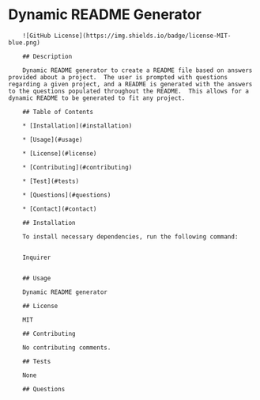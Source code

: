 # Dynamic README Generator

        ![GitHub License](https://img.shields.io/badge/license-MIT-blue.png)

        ## Description

        Dynamic README generator to create a README file based on answers provided about a project.  The user is prompted with questions regarding a given project, and a README is generated with the answers to the questions populated throughout the README.  This allows for a dynamic README to be generated to fit any project.

        ## Table of Contents

        * [Installation](#installation)

        * [Usage](#usage)

        * [License](#license)

        * [Contributing](#contributing)

        * [Test](#tests)

        * [Questions](#questions)

        * [Contact](#contact)

        ## Installation

        To install necessary dependencies, run the following command:


        Inquirer


        ## Usage

        Dynamic README generator

        ## License

        MIT

        ## Contributing

        No contributing comments.

        ## Tests

        None

        ## Questions



